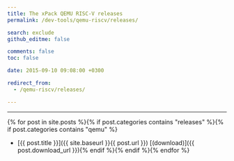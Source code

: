 ```yaml
---
title: The xPack QEMU RISC-V releases
permalink: /dev-tools/qemu-riscv/releases/

search: exclude
github_editme: false

comments: false
toc: false

date: 2015-09-10 09:08:00 +0300

redirect_from:
  - /qemu-riscv/releases/

---
```


___
{% for post in site.posts %}{% if post.categories contains "releases" %}{% if post.categories contains "qemu" %}
* [{{ post.title }}]({{ site.baseurl }}{{ post.url }}) [(download)]({{ post.download_url }}){% endif %}{% endif %}{% endfor %}
